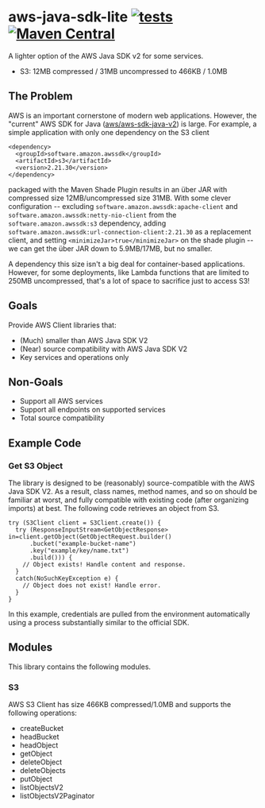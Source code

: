 # aws-java-sdk-lite [![tests](https://github.com/sigpwned/aws-java-sdk-lite/actions/workflows/tests.yml/badge.svg)](https://github.com/sigpwned/aws-java-sdk-lite/actions/workflows/tests.yml) [![Maven Central](https://img.shields.io/maven-central/v/com.sigpwned/aws-java-sdk-lite)](https://search.maven.org/artifact/com.sigpwned/aws-java-sdk-lite)

A lighter option of the AWS Java SDK v2 for some services.

* S3: 12MB compressed / 31MB uncompressed to 466KB / 1.0MB

## The Problem

AWS is an important cornerstone of modern web applications. However, the "current" AWS SDK for Java ([aws/aws-sdk-java-v2](https://github.com/aws/aws-sdk-java-v2)) is large. For example, a simple application with only one dependency on the S3 client

    <dependency>
      <groupId>software.amazon.awssdk</groupId>
      <artifactId>s3</artifactId>
      <version>2.21.30</version>
    </dependency>

packaged with the Maven Shade Plugin results in an über JAR with compressed size 12MB/uncompressed size 31MB. With some clever configuration -- excluding `software.amazon.awssdk:apache-client` and `software.amazon.awssdk:netty-nio-client` from the `software.amazon.awssdk:s3` dependency, adding `software.amazon.awssdk:url-connection-client:2.21.30` as a replacement client, and setting `<minimizeJar>true</minimizeJar>` on the shade plugin -- we can get the über JAR down to 5.9MB/17MB, but no smaller.

A dependency this size isn't a big deal for container-based applications. However, for some deployments, like Lambda functions that are limited to 250MB uncompressed, that's a lot of space to sacrifice just to access S3!

## Goals

Provide AWS Client libraries that:

* (Much) smaller than AWS Java SDK V2
* (Near) source compatibility with AWS Java SDK V2
* Key services and operations only

## Non-Goals

* Support all AWS services
* Support all endpoints on supported services
* Total source compatibility

## Example Code

### Get S3 Object

The library is designed to be (reasonably) source-compatible with the AWS Java SDK V2. As a result, class names, method names, and so on should be familiar at worst, and fully compatible with existing code (after organizing imports) at best. The following code retrieves an object from S3.

    try (S3Client client = S3Client.create()) {
      try (ResponseInputStream<GetObjectResponse> in=client.getObject(GetObjectRequest.builder()
          .bucket("example-bucket-name")
          .key("example/key/name.txt")
          .build())) {
        // Object exists! Handle content and response.
      }
      catch(NoSuchKeyException e) {
        // Object does not exist! Handle error.
      }
    }

In this example, credentials are pulled from the environment automatically using a process substantially similar to the official SDK.

## Modules

This library contains the following modules.

### S3

AWS S3 Client has size 466KB compressed/1.0MB and supports the following operations:

* createBucket
* headBucket
* headObject
* getObject
* deleteObject
* deleteObjects
* putObject
* listObjectsV2
* listObjectsV2Paginator
